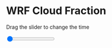 <h1>WRF  Cloud Fraction </h1>
<p>Drag the slider to change the time</p>

<div class="slidecontainer">
<input oninput='setImage(this)' class="slider" type="range" min="0" max="49" value="0" step="1" />
<img id='img'/>
</div>

<script>
var img = document.getElementById('img');
var img_array = ['/assets/images/wrf/cf_wrfout_d01_2020-03-18_12:00:00.png',
'/assets/images/wrf/cf_wrfout_d01_2020-03-18_13:00:00.png',
'/assets/images/wrf/cf_wrfout_d01_2020-03-18_14:00:00.png',
'/assets/images/wrf/cf_wrfout_d01_2020-03-18_15:00:00.png',
'/assets/images/wrf/cf_wrfout_d01_2020-03-18_16:00:00.png',
'/assets/images/wrf/cf_wrfout_d01_2020-03-18_17:00:00.png',
'/assets/images/wrf/cf_wrfout_d01_2020-03-18_18:00:00.png',
'/assets/images/wrf/cf_wrfout_d01_2020-03-18_19:00:00.png',
'/assets/images/wrf/cf_wrfout_d01_2020-03-18_20:00:00.png',
'/assets/images/wrf/cf_wrfout_d01_2020-03-18_21:00:00.png',
'/assets/images/wrf/cf_wrfout_d01_2020-03-18_22:00:00.png',
'/assets/images/wrf/cf_wrfout_d01_2020-03-18_23:00:00.png',
'/assets/images/wrf/cf_wrfout_d01_2020-03-19_00:00:00.png',
'/assets/images/wrf/cf_wrfout_d01_2020-03-19_01:00:00.png',
'/assets/images/wrf/cf_wrfout_d01_2020-03-19_02:00:00.png',
'/assets/images/wrf/cf_wrfout_d01_2020-03-19_03:00:00.png',
'/assets/images/wrf/cf_wrfout_d01_2020-03-19_04:00:00.png',
'/assets/images/wrf/cf_wrfout_d01_2020-03-19_05:00:00.png',
'/assets/images/wrf/cf_wrfout_d01_2020-03-19_06:00:00.png',
'/assets/images/wrf/cf_wrfout_d01_2020-03-19_07:00:00.png',
'/assets/images/wrf/cf_wrfout_d01_2020-03-19_08:00:00.png',
'/assets/images/wrf/cf_wrfout_d01_2020-03-19_09:00:00.png',
'/assets/images/wrf/cf_wrfout_d01_2020-03-19_10:00:00.png',
'/assets/images/wrf/cf_wrfout_d01_2020-03-19_11:00:00.png',
'/assets/images/wrf/cf_wrfout_d01_2020-03-19_12:00:00.png',
'/assets/images/wrf/cf_wrfout_d01_2020-03-19_13:00:00.png',
'/assets/images/wrf/cf_wrfout_d01_2020-03-19_14:00:00.png',
'/assets/images/wrf/cf_wrfout_d01_2020-03-19_15:00:00.png',
'/assets/images/wrf/cf_wrfout_d01_2020-03-19_16:00:00.png',
'/assets/images/wrf/cf_wrfout_d01_2020-03-19_17:00:00.png',
'/assets/images/wrf/cf_wrfout_d01_2020-03-19_18:00:00.png',
'/assets/images/wrf/cf_wrfout_d01_2020-03-19_19:00:00.png',
'/assets/images/wrf/cf_wrfout_d01_2020-03-19_20:00:00.png',
'/assets/images/wrf/cf_wrfout_d01_2020-03-19_21:00:00.png',
'/assets/images/wrf/cf_wrfout_d01_2020-03-19_22:00:00.png',
'/assets/images/wrf/cf_wrfout_d01_2020-03-19_23:00:00.png',
'/assets/images/wrf/cf_wrfout_d01_2020-03-20_00:00:00.png',
'/assets/images/wrf/cf_wrfout_d01_2020-03-20_01:00:00.png',
'/assets/images/wrf/cf_wrfout_d01_2020-03-20_02:00:00.png',
'/assets/images/wrf/cf_wrfout_d01_2020-03-20_03:00:00.png',
'/assets/images/wrf/cf_wrfout_d01_2020-03-20_04:00:00.png',
'/assets/images/wrf/cf_wrfout_d01_2020-03-20_05:00:00.png',
'/assets/images/wrf/cf_wrfout_d01_2020-03-20_06:00:00.png',
'/assets/images/wrf/cf_wrfout_d01_2020-03-20_07:00:00.png',
'/assets/images/wrf/cf_wrfout_d01_2020-03-20_08:00:00.png',
'/assets/images/wrf/cf_wrfout_d01_2020-03-20_09:00:00.png',
'/assets/images/wrf/cf_wrfout_d01_2020-03-20_10:00:00.png',
'/assets/images/wrf/cf_wrfout_d01_2020-03-20_11:00:00.png',
'/assets/images/wrf/cf_wrfout_d01_2020-03-20_12:00:00.png',];
function setImage(obj)
{
        var value = obj.value;
        img.src = img_array[value];

}
</script>
